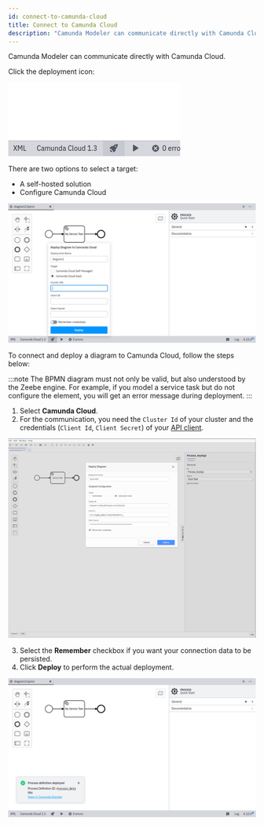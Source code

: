 ```yaml
---
id: connect-to-camunda-cloud
title: Connect to Camunda Cloud
description: "Camunda Modeler can communicate directly with Camunda Cloud."
---
```


Camunda Modeler can communicate directly with Camunda Cloud.

Click the deployment icon:

![deployment icon](./img/deploy-icon.png)

There are two options to select a target:

- A self-hosted solution
- Configure Camunda Cloud

![deployment configuration](./img/deploy-diagram-camunda-cloud.png)

To connect and deploy a diagram to Camunda Cloud, follow the steps below:

:::note
The BPMN diagram must not only be valid, but also understood by the Zeebe engine. For example, if you model a service task but do not configure the element, you will get an error message during deployment.
:::

1. Select **Camunda Cloud**.
2. For the communication, you need the `Cluster Id` of your cluster and the credentials (`Client Id`, `Client Secret`) of your [API client](../../cloud-console/manage-clusters/manage-api-clients.md).

![deployment via camunda cloud](./img/deploy-diagram-camunda-cloud-remember.png)

3. Select the **Remember** checkbox if you want your connection data to be persisted.
4. Click **Deploy** to perform the actual deployment.

![deployment successful](./img/deploy-diagram-camunda-cloud-success.png)
